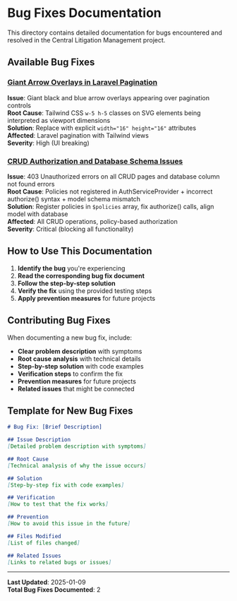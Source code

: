 # Bug Fixes Documentation

This directory contains detailed documentation for bugs encountered and resolved in the Central Litigation Management project.

## Available Bug Fixes

### [Giant Arrow Overlays in Laravel Pagination](./Giant-Arrow-Overlays-Bugfix.md)

**Issue**: Giant black and blue arrow overlays appearing over pagination controls  
**Root Cause**: Tailwind CSS `w-5 h-5` classes on SVG elements being interpreted as viewport dimensions  
**Solution**: Replace with explicit `width="16" height="16"` attributes  
**Affected**: Laravel pagination with Tailwind views  
**Severity**: High (UI breaking)

### [CRUD Authorization and Database Schema Issues](./CRUD-Authorization-Fixes.md)

**Issue**: 403 Unauthorized errors on all CRUD pages and database column not found errors  
**Root Cause**: Policies not registered in AuthServiceProvider + incorrect authorize() syntax + model schema mismatch  
**Solution**: Register policies in `$policies` array, fix authorize() calls, align model with database  
**Affected**: All CRUD operations, policy-based authorization  
**Severity**: Critical (blocking all functionality)

## How to Use This Documentation

1. **Identify the bug** you're experiencing
2. **Read the corresponding bug fix document**
3. **Follow the step-by-step solution**
4. **Verify the fix** using the provided testing steps
5. **Apply prevention measures** for future projects

## Contributing Bug Fixes

When documenting a new bug fix, include:

- **Clear problem description** with symptoms
- **Root cause analysis** with technical details
- **Step-by-step solution** with code examples
- **Verification steps** to confirm the fix
- **Prevention measures** for future projects
- **Related issues** that might be connected

## Template for New Bug Fixes

```markdown
# Bug Fix: [Brief Description]

## Issue Description
[Detailed problem description with symptoms]

## Root Cause
[Technical analysis of why the issue occurs]

## Solution
[Step-by-step fix with code examples]

## Verification
[How to test that the fix works]

## Prevention
[How to avoid this issue in the future]

## Files Modified
[List of files changed]

## Related Issues
[Links to related bugs or issues]
```

---

**Last Updated**: 2025-01-09  
**Total Bug Fixes Documented**: 2
